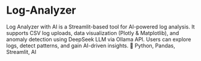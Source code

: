 # Log-Analyzer
 Log Analyzer with AI is a Streamlit-based tool for AI-powered log analysis. It supports CSV log uploads, data visualization (Plotly &amp; Matplotlib), and anomaly detection using DeepSeek LLM via Ollama API. Users can explore logs, detect patterns, and gain AI-driven insights. 🚀 Python, Pandas, Streamlit, AI
